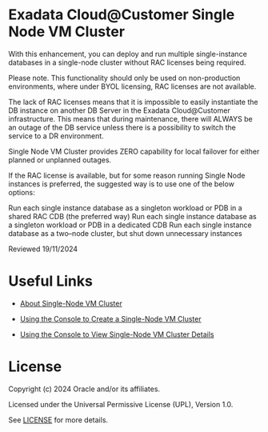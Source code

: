 # Exadata Cloud@Customer Single Node VM Cluster

With this enhancement, you can deploy and run multiple single-instance databases in a single-node cluster without RAC licenses being required.

Please note. This functionality should only be used on non-production environments, where under BYOL licensing, RAC licenses are not available.

The lack of RAC licenses means that it is impossible to easily instantiate the DB instance on another DB Server in the Exadata Cloud@Customer infrastructure. This means that during maintenance, there will ALWAYS be an outage of the DB service unless there is a possibility to switch the service to a DR environment. 

Single Node VM Cluster provides ZERO capability for local failover for either planned or unplanned outages.

If the RAC license is available, but for some reason running Single Node instances is preferred, the suggested way is to use one of the below options:

Run each single instance database as a singleton workload or PDB in a shared RAC CDB (the preferred way)
Run each single instance database as a singleton workload or PDB in a dedicated CDB
Run each single instance database as a two–node cluster, but shut down unnecessary instances

Reviewed 19/11/2024

# Useful Links

* [About Single-Node VM Cluster](https://docs.oracle.com/en-us/iaas/exadata/doc/ecc-manage-vm-clusters.html#GUID-F528AA9C-2130-4E15-B8DE-DF65FD580789)

* [Using the Console to Create a Single-Node VM Cluster](https://docs.oracle.com/en-us/iaas/exadata/doc/ecc-manage-vm-clusters.html#GUID-6F475E61-176B-481D-92B9-5FD93326C7AA)

* [Using the Console to View Single-Node VM Cluster Details](https://docs.oracle.com/en-us/iaas/exadata/doc/ecc-manage-vm-clusters.html#GUID-CEDD32D1-3309-4ED3-BB28-335348CDE790)


# License

Copyright (c) 2024 Oracle and/or its affiliates.

Licensed under the Universal Permissive License (UPL), Version 1.0.

See [LICENSE](https://github.com/oracle-devrel/technology-engineering/blob/main/LICENSE) for more details.